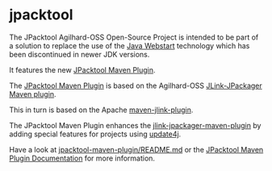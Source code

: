 <!---
 Licensed to the Apache Software Foundation (ASF) under one or more
 contributor license agreements.  See the NOTICE file distributed with
 this work for additional information regarding copyright ownership.
 The ASF licenses this file to You under the Apache License, Version 2.0
 (the "License"); you may not use this file except in compliance with
 the License.  You may obtain a copy of the License at

      http://www.apache.org/licenses/LICENSE-2.0

 Unless required by applicable law or agreed to in writing, software
 distributed under the License is distributed on an "AS IS" BASIS,
 WITHOUT WARRANTIES OR CONDITIONS OF ANY KIND, either express or implied.
 See the License for the specific language governing permissions and
 limitations under the License.
-->

# jpacktool

  The JPacktool Agilhard-OSS Open-Source Project is intended to be part 
  of a solution to replace the use of the 
  [Java Webstart](https://en.wikipedia.org/wiki/Java_Web_Start) technology
  which has been discontinued in newer JDK versions.

  It features the new [JPacktool Maven Plugin](./jpacktool-maven-plugin).

  The [JPacktool Maven Plugin](./jpacktool-maven-plugin) is based on the Agilhard-OSS 
  [JLink-JPackager Maven plugin](https://github.com/agilhard-oss/jlink-jpackager-maven-plugin).

  This in turn is based on the Apache [maven-jlink-plugin](https://github.com/apache/maven-jlink-plugin).

  The JPacktool Maven Plugin enhances the [jlink-jpackager-maven-plugin](https://github.com/agilhard-oss/jlink-jpackager-maven-plugin)
  by adding special features for projects using [update4j](https://github.com/update4j/update4j).

  Have a look at [jpacktool-maven-plugin/README.md](./jpacktool-maven-plugin/README.md)
  or the [JPacktool Maven Plugin Documentation](https://agilhard-oss.github.io/jpacktool-maven-plugin/site/index.html)
 for more information.


